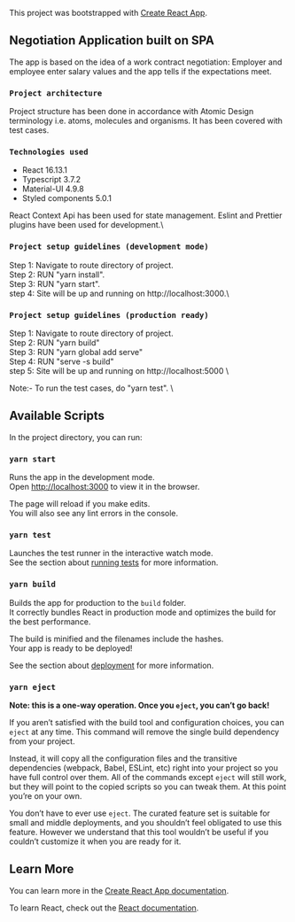 This project was bootstrapped with [Create React App](https://github.com/facebook/create-react-app).

## Negotiation Application built on SPA

The app is based on the idea of a work contract negotiation: Employer and employee enter
salary values and the app tells if the expectations meet.

### `Project architecture`

Project structure has been done in accordance with Atomic Design terminology i.e. atoms, molecules and organisms. It has been covered with test cases.

### `Technologies used`

-   React 16.13.1
-   Typescript 3.7.2
-   Material-UI 4.9.8
-   Styled components 5.0.1

React Context Api has been used for state management.
Eslint and Prettier plugins have been used for development.\

### `Project setup guidelines (development mode)`

Step 1: Navigate to route directory of project. \
Step 2: RUN "yarn install". \
Step 3: RUN "yarn start". \
step 4: Site will be up and running on http://localhost:3000.\

### `Project setup guidelines (production ready)`

Step 1: Navigate to route directory of project.\
Step 2: RUN "yarn build" \
Step 3: RUN "yarn global add serve" \
Step 4: RUN "serve -s build" \
step 5: Site will be up and running on http://localhost:5000 \

Note:- To run the test cases, do "yarn test". \

## Available Scripts

In the project directory, you can run:

### `yarn start`

Runs the app in the development mode.<br />
Open [http://localhost:3000](http://localhost:3000) to view it in the browser.

The page will reload if you make edits.<br />
You will also see any lint errors in the console.

### `yarn test`

Launches the test runner in the interactive watch mode.<br />
See the section about [running tests](https://facebook.github.io/create-react-app/docs/running-tests) for more information.

### `yarn build`

Builds the app for production to the `build` folder.<br />
It correctly bundles React in production mode and optimizes the build for the best performance.

The build is minified and the filenames include the hashes.<br />
Your app is ready to be deployed!

See the section about [deployment](https://facebook.github.io/create-react-app/docs/deployment) for more information.

### `yarn eject`

**Note: this is a one-way operation. Once you `eject`, you can’t go back!**

If you aren’t satisfied with the build tool and configuration choices, you can `eject` at any time. This command will remove the single build dependency from your project.

Instead, it will copy all the configuration files and the transitive dependencies (webpack, Babel, ESLint, etc) right into your project so you have full control over them. All of the commands except `eject` will still work, but they will point to the copied scripts so you can tweak them. At this point you’re on your own.

You don’t have to ever use `eject`. The curated feature set is suitable for small and middle deployments, and you shouldn’t feel obligated to use this feature. However we understand that this tool wouldn’t be useful if you couldn’t customize it when you are ready for it.

## Learn More

You can learn more in the [Create React App documentation](https://facebook.github.io/create-react-app/docs/getting-started).

To learn React, check out the [React documentation](https://reactjs.org/).
